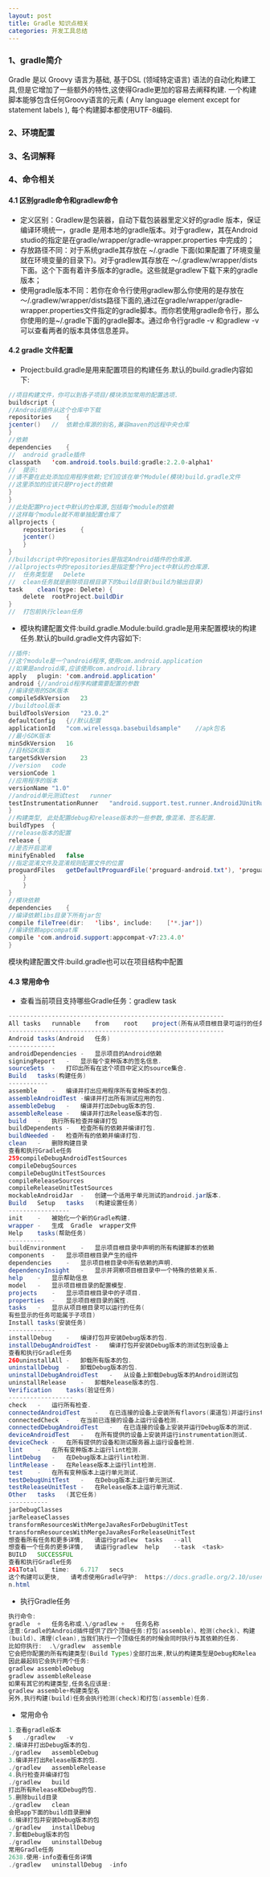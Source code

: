 ```yaml
---
layout: post
title: Gradle 知识点相关
categories: 开发工具总结
---
```


### 1、gradle简介 ###
Gradle 是以 Groovy 语言为基础, 基于DSL (领域特定语言) 语法的自动化构建工具,但是它增加了一些额外的特性,这使得Gradle更加的容易去阐释构建.
一个构建脚本能够包含任何Groovy语言的元素 ( Any language element except for statement labels ), 每个构建脚本都使用UTF-8编码.

### 2、环境配置 ###

### 3、名词解释 ###


### 4、命令相关 ###

#### 4.1 区别gradle命令和gradlew命令 ####  

- 定义区别：Gradlew是包装器，自动下载包装器里定义好的gradle 版本，保证编译环境统一，gradle 是用本地的gradle版本。对于gradlew，其在Android studio的指定是在gradle/wrapper/gradle-wrapper.properties 中完成的；
- 存放路径不同：对于系统gradle其存放在 ~/.gradle 下面(如果配置了环境变量就在环境变量的目录下)。对于gradlew其存放在 ～/.gradlew/wrapper/dists 下面。这个下面有着许多版本的gradle。这些就是gradlew下载下来的gradle版本；
- 使用gradle版本不同：若你在命令行使用gradlew那么你使用的是存放在～/.gradlew/wrapper/dists路径下面的,通过在gradle/wrapper/gradle-wrapper.properties文件指定的gradle脚本。而你若使用gradle命令行，那么你使用的是~/.gradle下面的gradle脚本。通过命令行gradle -v 和gradlew -v 可以查看两者的版本具体信息差异。

#### 4.2 gradle 文件配置 ####

- Project:build.gradle是用来配置项目的构建任务.默认的build.gradle内容如下:
```java
//项目构建文件，你可以到各子项目/模块添加常用的配置选项.
buildscript	{
//Android插件从这个仓库中下载
repositories	{
jcenter()	//	依赖仓库源的别名,兼容maven的远程中央仓库
}
//依赖
dependencies	{
//	android	gradle插件
classpath	'com.android.tools.build:gradle:2.2.0-alpha1'
//	提示:
//请不要在此处添加应用程序依赖;它们应该在单个Module(模块)build.gradle文件
//这里添加的应该只是Project的依赖
}
}
//此处配置Project中默认的仓库源,包括每个module的依赖
//这样每个module就不用单独配置仓库了
allprojects	{
	repositories	{
	jcenter()
	}
}
//buildscript中的repositories是指定Android插件的仓库源.
//allprojects中的repositories是指定整个Project中默认的仓库源.
//	任务类型是	Delete
//	clean任务就是删除项目根目录下的build目录(build为输出目录)
task	clean(type:	Delete)	{
	delete	rootProject.buildDir
}
//	打包前执行clean任务
```

- 模块构建配置文件:build.gradle.Module:build.gradle是用来配置模块的构建任务.默认的build.gradle文件内容如下:
```java
//插件:
//这个module是一个android程序,使用com.android.application
//如果是android库,应该使用com.android.library
apply	plugin:	'com.android.application'
android	{//android程序构建需要配置的参数
//编译使用的SDK版本
compileSdkVersion	23
//buildtool版本
buildToolsVersion	"23.0.2"
defaultConfig	{//默认配置
applicationId	"com.wirelessqa.basebuildsample"	//apk包名
//最小SDK版本
minSdkVersion	16
//目标SDK版本
targetSdkVersion	23
//version	code
versionCode	1
//应用程序的版本
versionName	"1.0"
//android单元测试test	runner
testInstrumentationRunner	"android.support.test.runner.AndroidJUnitRunner"
}
//构建类型,	此处配置debug和release版本的一些参数,像混淆、签名配置.
buildTypes	{
//release版本的配置
release	{
//是否开启混淆
minifyEnabled	false
//指定混淆文件及混淆规则配置文件的位置
proguardFiles	getDefaultProguardFile('proguard-android.txt'),	'proguard-rules.pro'
	}
	}
}
//模块依赖
dependencies	{
//编译依赖libs目录下所有jar包
compile	fileTree(dir:	'libs',	include:	['*.jar'])
//编译依赖appcompat库
compile	'com.android.support:appcompat-v7:23.4.0'
}
```
模块构建配置文件:build.gradle也可以在项目结构中配置
#### 4.3 常用命令 ####

- 查看当前项目支持哪些Gradle任务：gradlew	task
```java
------------------------------------------------------------
All	tasks	runnable	from	root	project(所有从项目根目录可运行的任务)
------------------------------------------------------------
Android	tasks(Android	任务)
-------------
androidDependencies	-	显示项目的Android依赖
signingReport	-	显示每个变种版本的签名信息.
sourceSets	-	打印出所有在这个项目中定义的source集合.
Build	tasks(构建任务)
-----------
assemble	-	编译并打出应用程序所有变种版本的包.
assembleAndroidTest	-编译并打出所有测试应用的包.
assembleDebug	-	编译并打出Debug版本的包.
assembleRelease	-	编译并打出Release版本的包.
build	-	执行所有检查并编译打包
buildDependents	-	检查所有的依赖并编译打包.
buildNeeded	-	检查所有的依赖并编译打包.
clean	-	删除构建目录
查看和执行Gradle任务
259compileDebugAndroidTestSources
compileDebugSources
compileDebugUnitTestSources
compileReleaseSources
compileReleaseUnitTestSources
mockableAndroidJar	-	创建一个适用于单元测试的android.jar版本.
Build	Setup	tasks	(构建设置任务)
-----------------
init	-	被始化一个新的Gradle构建.
wrapper	-	生成	Gradle	wrapper文件
Help	tasks(帮助任务)
----------
buildEnvironment	-	显示项目根目录中声明的所有构建脚本的依赖
components	-	显示项目根目录产生的组件
dependencies	-	显示项目根目录中所有依赖的声明.
dependencyInsight	-	显示并洞察项目根目录中一个特殊的依赖关系.
help	-	显示帮助信息
model	-	显示项目根目录的配置模型.
projects	-	显示项目根目录中的子项目.
properties	-	显示项目根目录的属性.
tasks	-	显示从项目根目录可以运行的任务(
有些显示的任务可能属于子项目)
Install	tasks(安装任务)
-------------
installDebug	-	编译打包并安装Debug版本的包.
installDebugAndroidTest	-	编译打包并安装Debug版本的测试包到设备上
查看和执行Gradle任务
260uninstallAll	-	卸载所有版本的包.
uninstallDebug	-	卸载Debug版本的包.
uninstallDebugAndroidTest	-	从设备上卸载Debug版本的Android测试包
uninstallRelease	-	卸载Release版本的包.
Verification	tasks(验证任务)
------------------
check	-	运行所有检查.
connectedAndroidTest	-	在已连接的设备上安装所有flavors(渠道包)并运行instrumentation测试
connectedCheck	-	在当前已连接的设备上运行设备检测.
connectedDebugAndroidTest	-	在已连接的设备上安装并运行Debug版本的测试.
deviceAndroidTest	-	在所有提供的设备上安装并运行instrumentation测试.
deviceCheck	-	在所有提供的设备和测试服务器上运行设备检测.
lint	-	在所有变种版本上运行lint检测.
lintDebug	-	在Debug版本上运行lint检测.
lintRelease	-	在Release版本上运行lint检测.
test	-	在所有变种版本上运行单元测试.
testDebugUnitTest	-	在Debug版本上运行单元测试.
testReleaseUnitTest	-	在Release版本上运行单元测试.
Other	tasks	(其它任务)
-----------
jarDebugClasses
jarReleaseClasses
transformResourcesWithMergeJavaResForDebugUnitTest
transformResourcesWithMergeJavaResForReleaseUnitTest
想查看所有任务和更多详情,	请运行gradlew	tasks	--all
想查看一个任务的更多详情,	请运行gradlew	help	--task	<task>
BUILD	SUCCESSFUL
查看和执行Gradle任务
261Total	time:	6.717	secs
这个构建可以更快,	请考虑使用Gradle守护:	https://docs.gradle.org/2.10/userguide/gradle_daemo
n.html
```
- 执行Gradle任务
```java
执行命令:
gradle	+	任务名称或.\/gradlew	+	任务名称
注意:Gradle的Android插件提供了四个顶级任务:打包(assemble)、检测(check)、构建
(build)、清理(clean),当我们执行一个顶级任务的时候会同时执行与其依赖的任务.
比如你执行:	.\/gradlew	assemble
它会把你配置的所有构建类型(Build	Types)全部打出来,默认的构建类型是Debug和Relea
因此最起码它会执行两个任务:
gradlew	assembleDebug
gradlew	assembleRelease
如果有其它的构建类型,任务名应该是:
gradlew	assemble+构建类型名
另外,执行构建(build)任务会执行检测(check)和打包(assemble)任务.
```
- 常用命令
```java
1.查看gradle版本
$	./gradlew	-v
2.编译并打出Debug版本的包.
./gradlew	assembleDebug
3.编译并打出Release版本的包.
./gradlew	assembleRelease
4.执行检查并编译打包
./gradlew	build
打出所有Release和Debug的包.
5.删除build目录
./gradlew	clean
会把app下面的build目录删掉
6.编译打包并安装Debug版本的包
./gradlew	installDebug
7.卸载Debug版本的包
./gradlew	uninstallDebug
常用Gradle任务
2638.使用-info查看任务详情
./gradlew	uninstallDebug	-info
```